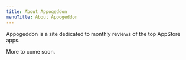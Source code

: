 ```yaml
---
title: About Appogeddon
menuTitle: About Appogeddon
---
```


Appogeddon is a site dedicated to monthly reviews of the top AppStore apps. 

More to come soon.
